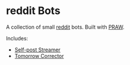 # reddit Bots
A collection of small [reddit](http://reddit.com) bots. Built with [PRAW](https://praw.readthedocs.org).

Includes: 

+ [Self-post Streamer](https://github.com/kshvmdn/reddit-bots/tree/master/self_post_streamer)
+ [Tomorrow Corrector](https://github.com/kshvmdn/reddit-bots/tree/master/tomorrow_corrector)
